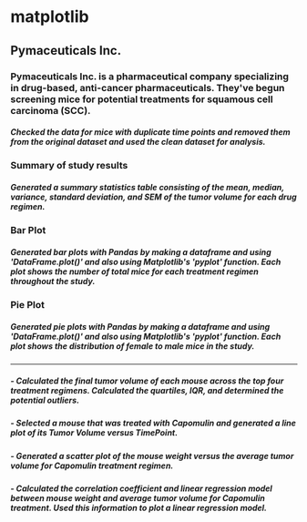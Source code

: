 # matplotlib
## Pymaceuticals Inc.

### Pymaceuticals Inc. is a pharmaceutical company specializing in drug-based, anti-cancer pharmaceuticals. They've begun screening mice for potential treatments for squamous cell carcinoma (SCC).
#####  Checked the data for mice with duplicate time points and removed them from the original dataset and used the clean dataset for analysis.

### Summary of study results 
##### Generated a summary statistics table consisting of the mean, median, variance, standard deviation, and SEM of the tumor volume for each drug regimen.

### Bar Plot
##### Generated bar plots with Pandas by making a dataframe and using 'DataFrame.plot()' and also using Matplotlib's 'pyplot' function. Each plot shows the number of total mice for each treatment regimen throughout the study.

### Pie Plot
##### Generated pie plots with Pandas by making a dataframe and using 'DataFrame.plot()' and also using Matplotlib's 'pyplot' function. Each plot shows the distribution of female to male mice in the study.
________________________________________________________________________________________________________________________________
##### - Calculated the final tumor volume of each mouse across the top four treatment regimens. Calculated the quartiles, IQR, and determined the potential outliers.

##### - Selected a mouse that was treated with Capomulin and generated a line plot of its Tumor Volume versus TimePoint.

##### - Generated a scatter plot of the mouse weight versus the average tumor volume for Capomulin treatment regimen.

##### - Calculated the correlation coefficient and linear regression model between mouse weight and average tumor volume for Capomulin treatment. Used this information to plot a linear regression model.
